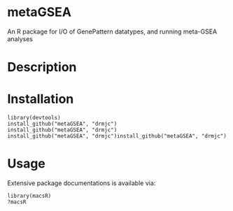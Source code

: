 metaGSEA
========

An R package for I/O of GenePattern datatypes, and running meta-GSEA analyses

Description
===========

Installation
============

    library(devtools)
    install_github("metaGSEA", "drmjc")
    install_github("metaGSEA", "drmjc")
    install_github("metaGSEA", "drmjc")install_github("metaGSEA", "drmjc")

Usage
=====
Extensive package documentations is available via:

	library(macsR)
	?macsR
